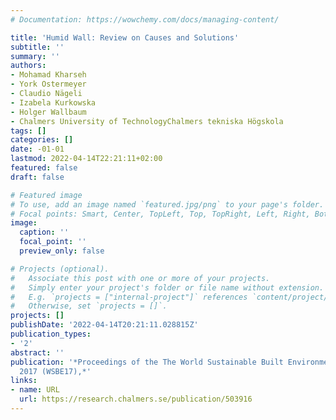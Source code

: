 ```yaml
---
# Documentation: https://wowchemy.com/docs/managing-content/

title: 'Humid Wall: Review on Causes and Solutions'
subtitle: ''
summary: ''
authors:
- Mohamad Kharseh
- York Ostermeyer
- Claudio Nägeli
- Izabela Kurkowska
- Holger Wallbaum
- Chalmers University of TechnologyChalmers tekniska Högskola
tags: []
categories: []
date: -01-01
lastmod: 2022-04-14T22:21:11+02:00
featured: false
draft: false

# Featured image
# To use, add an image named `featured.jpg/png` to your page's folder.
# Focal points: Smart, Center, TopLeft, Top, TopRight, Left, Right, BottomLeft, Bottom, BottomRight.
image:
  caption: ''
  focal_point: ''
  preview_only: false

# Projects (optional).
#   Associate this post with one or more of your projects.
#   Simply enter your project's folder or file name without extension.
#   E.g. `projects = ["internal-project"]` references `content/project/deep-learning/index.md`.
#   Otherwise, set `projects = []`.
projects: []
publishDate: '2022-04-14T20:21:11.028815Z'
publication_types:
- '2'
abstract: ''
publication: '*Proceedings of the The World Sustainable Built Environment Conference
  2017 (WSBE17),*'
links:
- name: URL
  url: https://research.chalmers.se/publication/503916
---
```

